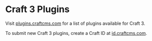 Craft 3 Plugins
===============

Visit [plugins.craftcms.com](https://plugins.craftcms.com/) for a list of plugins available for Craft 3.

To submit new Craft 3 plugins, create a Craft ID at [id.craftcms.com](https://id.craftcms.com/).
